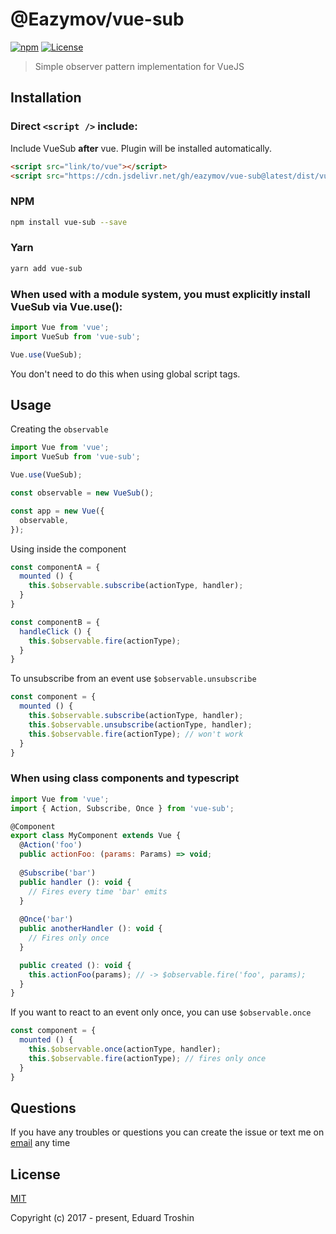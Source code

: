 # @Eazymov/vue-sub

[![npm](https://img.shields.io/npm/v/vue-sub.svg)](https://www.npmjs.com/package/vue-sub)
[![License](https://img.shields.io/npm/l/vue-sub.svg)](https://www.npmjs.com/package/vue-sub)

> Simple observer pattern implementation for VueJS

## Installation

### Direct `<script />` include:

Include VueSub **after** vue. Plugin will be installed automatically.

```html
<script src="link/to/vue"></script>
<script src="https://cdn.jsdelivr.net/gh/eazymov/vue-sub@latest/dist/vue-sub.min.js"></script>
```

### NPM

```bash
npm install vue-sub --save
```

### Yarn

```bash
yarn add vue-sub
```

### When used with a module system, you must explicitly install VueSub via Vue.use():

```javascript
import Vue from 'vue';
import VueSub from 'vue-sub';

Vue.use(VueSub);
```
You don't need to do this when using global script tags.

## Usage

Creating the `observable`

```javascript
import Vue from 'vue';
import VueSub from 'vue-sub';

Vue.use(VueSub);

const observable = new VueSub();

const app = new Vue({
  observable,
});
```

Using inside the component

```javascript
const componentA = {
  mounted () {
    this.$observable.subscribe(actionType, handler);
  }
}

const componentB = {
  handleClick () {
    this.$observable.fire(actionType);
  }
}
```

To unsubscribe from an event use `$observable.unsubscribe`

```javascript
const component = {
  mounted () {
    this.$observable.subscribe(actionType, handler);
    this.$observable.unsubscribe(actionType, handler);
    this.$observable.fire(actionType); // won't work
  }
}
```

### When using class components and typescript

```javascript
import Vue from 'vue';
import { Action, Subscribe, Once } from 'vue-sub';

@Component
export class MyComponent extends Vue {
  @Action('foo')
  public actionFoo: (params: Params) => void;
  
  @Subscribe('bar')
  public handler (): void {
    // Fires every time 'bar' emits
  }
  
  @Once('bar')
  public anotherHandler (): void {
    // Fires only once
  }

  public created (): void {
    this.actionFoo(params); // -> $observable.fire('foo', params);
  }
}
```

If you want to react to an event only once, you can use `$observable.once`

```javascript
const component = {
  mounted () {
    this.$observable.once(actionType, handler);
    this.$observable.fire(actionType); // fires only once
  }
}
```

## Questions

If you have any troubles or questions you can create the issue or text me on [email](mailto:eazymovcode@gmail.com) any time

## License

[MIT](http://opensource.org/licenses/MIT)

Copyright (c) 2017 - present, Eduard Troshin
